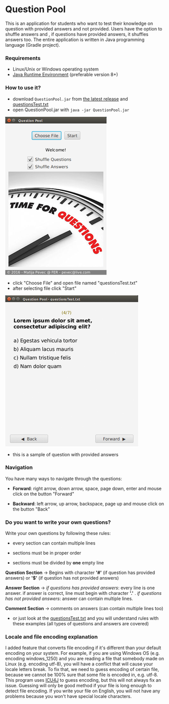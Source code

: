 # Question Pool #

This is an application for students who want to test their knowledge on question with provided answers and not provided. Users have the option to shuffle answers and , if questions have provided answers, it shuffles answers too.
The entire application is written in Java programming language (Gradle project). 

### Requirements ###

* Linux/Unix or Windows operating system
* [Java Runtime Environment](https://java.com/en/download/) (preferable version 8+)

### How to use it? ###

* download `QuestionPool.jar` from [the latest release](https://github.com/mightymatth/questionpooljava/releases) and [questionsTest.txt](/resources/questionTest.txt)
* open QuestionPool.jar with `java -jar QuestionPool.jar`

![qp_screen1.png](/resources/qp_screen1.png)

* click "Choose File" and open file named "questionsTest.txt"
* after selecting file click "Start"

![qp_screen2.gif](/resources/qp_screen2.gif)

* this is a sample of question with provided answers

### Navigation ###

You have many ways to navigate through the questions:

* **Forward**: right arrow, down arrow, space, page down, enter and mouse click on the button "Forward"

* **Backward**: left arrow, up arrow, backspace, page up and mouse click on the button "Back"

### Do you want to write your own questions? ###

Write your own questions by following these rules:

* every section can contain multiple lines

* sections must be in proper order

* sections must be divided by **one** empty line

**Question Section** -> Begins with character **'#'** (if question has provided answers)
or **'$'** (if question has not provided answers)

**Answer Section** -> *if questions has provided answers*: every line is one answer.
if answer is correct, line must begin with character **'.'** .
*if questions has not provided answers*: answer can contain multiple lines.

**Comment Section** -> comments on answers (can contain multiple lines too)

* or just look at the [questionsTest.txt](https://bitbucket.org/mightymatth8/questionpooljava/downloads/questionsTest.txt) and you will understand rules with these examples (all types of questions and answers are covered)

### Locale and file encoding explanation ###

I added feature that converts file encoding if it's different than your default encoding on your system. For example, if you are using Windows OS (e.g. encoding windows_1250) and you are reading a file that somebody made on Linux (e.g. encoding utf-8), you will have a conflict that will cause your locale letters break. 
To fix that, we need to guess encoding of certain file, because we cannot be 100% sure that some file is encoded in, e.g. utf-8. This program uses [ICU4J](http://site.icu-project.org/home) to guess encoding, but this will not always fix an issue. Guessing will only be good method if your file is long enough to detect file encoding.
If you write your file on English, you will not have any problems because you won't have special locale characters.
